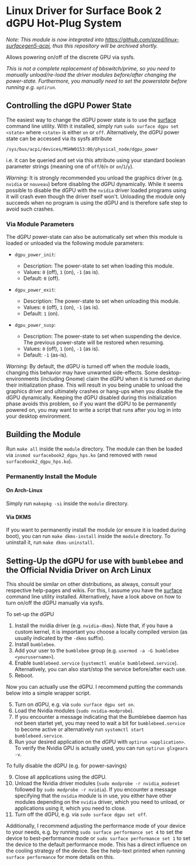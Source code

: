 # Linux Driver for Surface Book 2 dGPU Hot-Plug System

_Note: This module is now integrated into https://github.com/qzed/linux-surfacegen5-acpi, thus this repository will be archived shortly._

Allows powering on/off of the discrete GPU via sysfs.

_This is not a complete replacement of bbswitch/prime, so you need to manually unload/re-load the driver modules before/after changing the power-state.
Furthermore, you manually need to set the powerstate before running e.g. `optirun`._

## Controlling the dGPU Power State

The easiest way to change the dGPU power state is to use the [surface](https://github.com/qzed/linux-surface-control) command line utility.
With it installed, simply run `sudo surface dgpu set <state>` where `<state>` is either `on` or `off`.
Alternatively, the dGPU power state can be accessed via its sysfs attribute
```
/sys/bus/acpi/devices/MSHW0153:00/physical_node/dgpu_power
```
i.e. it can be queried and set via this attribute using your standard boolean parameter strings (meaning one of `off`/`0`/`n` or `on`/`1`/`y`).

_Warning:_
It is strongly recommended you unload the graphics driver (e.g. `nvidia` or `nouveau`) before disabling the dGPU dynamically.
While it seems possible to disable the dGPU with the `nvidia` driver loaded programs using it will crash even though the driver itself won't.
Unloading the module only succeeds when no program is using the dGPU and is therefore safe step to avoid such crashes.

### Via Module Parameters

The dGPU power-state can also be automatically set when this module is loaded or unloaded via the following module parameters:

- `dgpu_power_init`:
  - Description: The power-state to set when loading this module.
  - Values: `0` (off), `1` (on), `-1` (as is).
  - Default: `0` (off).

- `dgpu_power_exit`:
  - Description: The power-state to set when unloading this module.
  - Values: `0` (off), `1` (on), `-1` (as is).
  - Default: `1` (on).

- `dgpu_power_susp`:
  - Description: The power-state to set when suspending the device.
    The previous power-state will be restored when resuming.
  - Values: `0` (off), `1` (on), `-1` (as is).
  - Default: `-1` (as-is).

_Warning:_
By default, the dGPU is turned off when the module loads, changing this behavior may have unwanted side-effects.
Some desktop-environments (including Gnome) claim the dGPU when it is turned on during their initialization phase.
This will result in you being unable to unload the graphics driver and ultimately crashes or hang-ups when you disable the dGPU dynamically.
Keeping the dGPU disabled during this initialization phase avoids this problem, so if you want the dGPU to be permanently powered on, you may want to write a script that runs after you log in into your desktop environment.

## Building the Module

Run `make all` inside the `module` directory.
The module can then be loaded via `insmod surfacebook2_dgpu_hps.ko` (and removed with `rmmod surfacebook2_dgpu_hps.ko`).

### Permanently Install the Module

#### On Arch-Linux

Simply run `makepkg -si` inside the `module` directory.

#### Via DKMS

If you want to permanently install the module (or ensure it is loaded during boot), you can run `make dkms-install` inside the `module` directory.
To uninstall it, run `make dkms-uninstall`.

## Setting-Up the dGPU for use with `bumblebee` and the Official Nvidia Driver on Arch Linux

This should be similar on other distributions, as always, consult your respective help-pages and wikis.
For this, I assume you have the [surface](https://github.com/qzed/linux-surface-control) command line utility installed.
Alternatively, have a look above on how to turn on/off the dGPU manually via sysfs.

To set-up the dGPU

1. Install the nvidia driver (e.g. `nvidia-dkms`).
   Note that, if you have a custom kernel, it is important you choose a locally compiled version (as usually indicated by the `-dkms` suffix).
2. Install `bumblebee`.
3. Add your user to the `bumblebee` group (e.g. `usermod -a -G bumblebee <yourusername>`).
7. Enable `bumblebeed.service` (`systemctl enable bumblebeed.service`).
   Alternatively, you can also start/stop the service before/after each use.
4. Reboot.

Now you can actually use the dGPU. I recommend putting the commands below into a simple wrapper script.

5. Turn on dGPU, e.g. via `sudo surface dgpu set on`.
6. Load the Nvidia modules (`sudo nvidia-modprobe`).
7. If you encounter a message indicating that the Bumblebee daemon has not been startet yet, you may need to wait a bit for `bumblebeed.service` to become active or alternatively run `systemctl start bumblebeed.service`.
8. Run your desired application on the dGPU with `optirun <application>`. To verify the Nvidia GPU is actually used, you can run `optirun glxgears -v`.

To fully disable the dGPU (e.g. for power-savings)

9. Close all applications using the dGPU.
10. Unload the Nvidia driver modules (`sudo modprobe -r nvidia_modeset` followed by `sudo modprobe -r nvidia`).
    If you encounter a message specifying that the `nvidia` module is in use, you either have other modules depending on the `nvidia` driver, which you need to unload, or applications using it, which you need to close.
11. Turn off the dGPU, e.g. via `sudo surface dgpu set off`.

Additionally, I recommend adjusting the performance mode of your device to your needs, e.g. by running `sudo surface performance set 4` to set the device to best-performance mode or `sudo surface performance set 1` to set the device to the default performance mode.
This has a direct influence on the cooling strategy of the device.
See the help-text printed when running `surface performance` for more details on this.
